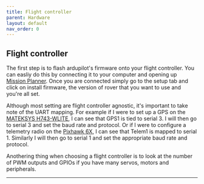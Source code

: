 ```yaml
---
title: Flight controller
parent: Hardware
layout: default
nav_order: 0
---
```

## Flight controller
The first step is to flash ardupilot's firmware onto your flight controller. You can easliy do this by connecting it to your computer and opening up [Mission Planner](https://firmware.ardupilot.org/Tools/MissionPlanner/MissionPlanner-latest.msi). Once you are connected simply go to the setup tab and click on install firmware, the version of rover that you want to use and you're all set.

Although most setting are flight controller agnostic, it's important to take note of the UART mapping. For example if I were to set up a GPS on the [MATEKSYS H743-WLITE](https://www.mateksys.com/?portfolio=h743-wlite), I can see that GPS1 is tied to serial 3. I will then go to serial 3 and set the baud rate and protocol. Or if I were to configure a telemetry radio on the [Pixhawk 6X](https://ardupilot.org/plane/docs/common-holybro-pixhawk6X.html), I can see that Telem1 is mapped to serial 1. Similarly I will then go to serial 1 and set the appropriate baud rate and protocol.

Anothering thing when choosing a flight controller is to look at the number of PWM outputs and GPIOs if you have many servos, motors and peripherals.

---